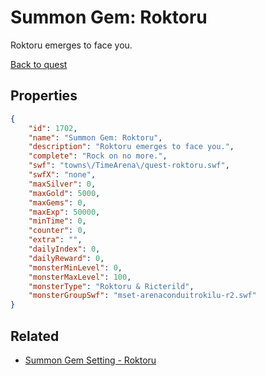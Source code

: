 # Summon Gem: Roktoru

Roktoru emerges to face you.

[Back to quest](../quests.md)

## Properties

```json
{
    "id": 1702,
    "name": "Summon Gem: Roktoru",
    "description": "Roktoru emerges to face you.",
    "complete": "Rock on no more.",
    "swf": "towns\/TimeArena\/quest-roktoru.swf",
    "swfX": "none",
    "maxSilver": 0,
    "maxGold": 5000,
    "maxGems": 0,
    "maxExp": 50000,
    "minTime": 0,
    "counter": 0,
    "extra": "",
    "dailyIndex": 0,
    "dailyReward": 0,
    "monsterMinLevel": 0,
    "monsterMaxLevel": 100,
    "monsterType": "Roktoru & Ricterild",
    "monsterGroupSwf": "mset-arenaconduitrokilu-r2.swf"
}
```

## Related

- [Summon Gem Setting - Roktoru](../items/19595-summon-gem-setting-roktoru.md)

